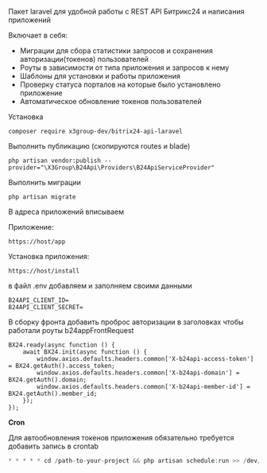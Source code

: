 Пакет laravel для удобной работы с REST API Битрикс24 и написания приложений

Включает в себя:
- Миграции для сбора статистики запросов и сохранения авторизации(токенов) пользователей
- Роуты в зависимости от типа приложения и запросов к нему 
- Шаблоны для установки и работы приложения
- Проверку статуса порталов на которые было установлено приложение
- Автоматическое обновление токенов пользователей

Установка

```injectablephp
composer require x3group-dev/bitrix24-api-laravel
```

Выполнить публикацию (скопируются routes и blade)
```injectablephp
php artisan vendor:publish --provider="\X3Group\B24Api\Providers\B24ApiServiceProvider"
```

Выполнить миграции
```injectablephp
php artisan migrate
```

В адреса приложений вписываем

Приложение:
```injectablephp
https://host/app
```
Установка приложения:
```injectablephp
https://host/install
```

в файл .env добавляем и заполняем своими данными
```injectablephp
B24API_CLIENT_ID=
B24API_CLIENT_SECRET=
```

В сборку фронта добавить проброс авторизации в заголовках
чтобы работали роуты b24appFrontRequest

```injectablephp
BX24.ready(async function () {
    await BX24.init(async function () {
        window.axios.defaults.headers.common['X-b24api-access-token'] = BX24.getAuth().access_token;
        window.axios.defaults.headers.common['X-b24api-domain'] = BX24.getAuth().domain;
        window.axios.defaults.headers.common['X-b24api-member-id'] = BX24.getAuth().member_id;
    });
});
```

**Cron**

Для автообновления токенов приложения обязательно требуется добавить запись в crontab

```php
* * * * * cd /path-to-your-project && php artisan schedule:run >> /dev/null 2>&1
```
